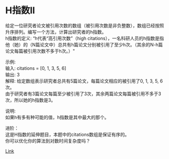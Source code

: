 <h1>H指数II</h1>

给定一位研究者论文被引用次数的数组（被引用次数是非负整数），数组已经按照升序排列。编写一个方法，计算出研究者的h指数。</br>
h指数的定义: “h代表“高引用次数”（high citations），一名科研人员的h指数是指他（她）的（N篇论文中）总共有h篇论文分别被引用了至少h次。（其余的N-h篇论文每篇被引用次数不多于h次。）"</br>

示例:</br>
输入: citations = [0, 1, 3, 5, 6]</br>
输出: 3</br>
解释: 给定数组表示研究者总共有5篇论文，每篇论文相应的被引用了0, 1, 3, 5, 6次。</br>
由于研究者有3篇论文每篇至少被引用了3次，其余两篇论文每篇被引用不多于3次，所以她的h指数是3。</br>

说明:</br>
如果h有多有种可能的值，h指数是其中最大的那个。</br>

进阶：</br>
这是H指数的延伸题目，本题中的citations数组是保证有序的。</br>
你可以优化你的算法到对数时间复杂度吗？</br>

[Link](https://leetcode-cn.com/problems/h-index-ii/)